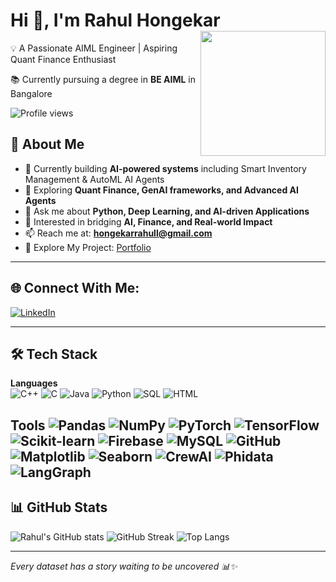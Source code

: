 # Hi 👋, I'm Rahul Hongekar  <img src="https://media.giphy.com/media/JIX9t2j0ZTN9S/giphy.gif" width="200" align="right" />


💡 A Passionate AIML Engineer | Aspiring Quant Finance Enthusiast  

📚 Currently pursuing a degree in **BE AIML** in Bangalore  

![Profile views](https://komarev.com/ghpvc/?username=rahulhongekar&label=Profile%20views&color=0e75b6&style=flat)




## 🚀 About Me
- 🔭 Currently building **AI-powered systems** including Smart Inventory Management & AutoML AI Agents  
- 🌱 Exploring **Quant Finance, GenAI frameworks, and Advanced AI Agents**  
- 💬 Ask me about **Python, Deep Learning, and AI-driven Applications**  
- 🎯 Interested in bridging **AI, Finance, and Real-world Impact**
- 📫 Reach me at: **hongekarrahull@gmail.com**  
- 🔗 Explore My Project: [Portfolio](https://rahulh007.github.io/)  

---

## 🌐 Connect With Me:
[![LinkedIn](https://img.shields.io/badge/LinkedIn-0A66C2?style=for-the-badge&logo=linkedin&logoColor=white)](https://www.linkedin.com/in/rahulhongekar/)

---


## 🛠️ Tech Stack
**Languages**  
![C++](https://img.shields.io/badge/C++-00599C?style=for-the-badge&logo=cplusplus&logoColor=white)
![C](https://img.shields.io/badge/C-00599C?style=for-the-badge&logo=c&logoColor=white)
![Java](https://img.shields.io/badge/Java-ED8B00?style=for-the-badge&logo=openjdk&logoColor=white)
![Python](https://img.shields.io/badge/Python-3776AB?style=for-the-badge&logo=python&logoColor=white)
![SQL](https://img.shields.io/badge/SQL-003B57?style=for-the-badge&logo=sqlite&logoColor=white)
![HTML](https://img.shields.io/badge/HTML5-E34F26?style=for-the-badge&logo=html5&logoColor=white)

**Tools** 
![Pandas](https://img.shields.io/badge/Pandas-150458?style=for-the-badge&logo=pandas&logoColor=white)
![NumPy](https://img.shields.io/badge/Numpy-013243?style=for-the-badge&logo=numpy&logoColor=white)
![PyTorch](https://img.shields.io/badge/PyTorch-EE4C2C?style=for-the-badge&logo=pytorch&logoColor=white)
![TensorFlow](https://img.shields.io/badge/TensorFlow-FF6F00?style=for-the-badge&logo=tensorflow&logoColor=white)
![Scikit-learn](https://img.shields.io/badge/Scikit--Learn-F7931E?style=for-the-badge&logo=scikit-learn&logoColor=white)
![Firebase](https://img.shields.io/badge/Firebase-FFCA28?style=for-the-badge&logo=firebase&logoColor=black)
![MySQL](https://img.shields.io/badge/MySQL-005C84?style=for-the-badge&logo=mysql&logoColor=white)
![GitHub](https://img.shields.io/badge/GitHub-100000?style=for-the-badge&logo=github&logoColor=white)
![Matplotlib](https://img.shields.io/badge/Matplotlib-003B57?style=for-the-badge&logo=plotly&logoColor=white)
![Seaborn](https://img.shields.io/badge/Seaborn-4B8BBE?style=for-the-badge&logo=python&logoColor=white)
![CrewAI](https://img.shields.io/badge/CrewAI-FF5722?style=for-the-badge&logo=ai&logoColor=white)
![Phidata](https://img.shields.io/badge/Phidata-3B82F6?style=for-the-badge&logo=ai&logoColor=white)
![LangGraph](https://img.shields.io/badge/LangGraph-10B981?style=for-the-badge&logo=ai&logoColor=white)
---

## 📊 GitHub Stats
![Rahul's GitHub stats](https://github-readme-stats.vercel.app/api?username=RahulH007&show_icons=true&theme=radical)
![GitHub Streak](https://streak-stats.demolab.com?user=RahulH007&theme=radical)
![Top Langs](https://github-readme-stats.vercel.app/api/top-langs/?username=RahulH007&layout=compact&theme=radical&hide=C)

---
*Every dataset has a story waiting to be uncovered 📊✨*

